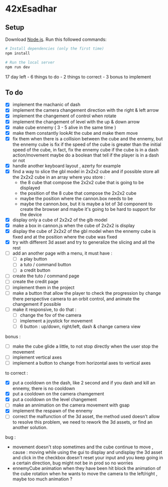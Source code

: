 # 42xEsadhar

## Setup
Download [Node.js](https://nodejs.org/en/download/).
Run this followed commands:

``` bash
# Install dependencies (only the first time)
npm install

# Run the local server
npm run dev

```

17 day left - 
6 things to do - 
2 things to correct - 
3 bonus to implement

## To do

- [x] implement the machanic of dash
- [x] implement the camera changement direction with the right & left arrow
- [x] implement the changement of control when rotate
- [x] implement the changement of level with the up & down arrow
- [x] make cube ennemy ( 3 - 5 alive in the same time )
- [x] make them constantly lookAt the cube and make them move
- [x] fix them when there is a collision between the cube and the ennemy,
  but the ennemy cube is fix if the speed of the cube is greater than
  the initial speed of the cube, in fact, fix the ennemy cube if the 
  cube is in a dash action/movement
  maybe do a boolean that tell if the player is in a dash or not
- [x] handle another keyboard layout , azerty for example
- [x] find a way to slice the gbl model in 2x2x2 cube and if possible store all the 
  2x2x2 cube in an array where you store :
  - the 8 cube that compose the 2x2x2 cube that is going to be displayed
  - the position of the 8 cube that compose the 2x2x2 cube
  - maybe the position where the cannon.box needs to be
  - maybe the cannon.box, but it is maybe a lot of 3d component to create
    the browser and maybe it's going to be hard to support for the device
- [x] display only a cube of 2x2x2 of the glb model
- [x] make a box in cannon.js when the cube of 2x2x2 is display
- [x] display the cube of 2x2x2 of the gbl model when the ennemy cube is fixed
  and at the position where the cube was fixed
- [x] try with different 3d asset and try to generalize the slicing and all the rest
- [ ] add an another page with a menu, it must have :
  - [ ] a play button 
  - [ ] a tuto / command button 
  - [ ] a credit button
- [ ] create the tuto / command page
- [ ] create the credit page
- [ ] implement them in the project
- [ ] make a button that allow the player to check the progression by change there
      perspective camera to an orbit control, and animate the changement if possible
- [ ] make it responsive, to do that :
  - [ ] change the fov of the camera
  - [ ] implement a joystick for movement
  - [ ] 6 button : up/down, right/left, dash & change camera view

bonus :

- [ ] make the cube glide a little, to not stop directly when the user stop the movement
- [ ] implement vertical axes
- [ ] implement a button to change from horizontal axes to vertical axes

to correct :
- [x] put a cooldown on the dash, like 2 second and if you dash and kill an ennemy,
    there is no cooldown
- [x] put a cooldown on the camera chamgement
- [x] put a cooldown on the level changement
- [ ] make an annimation on the camera movement with gsap
- [x] implement the respawn of the ennemy
- [ ] correct the malfunction of the 3d asset, the method used doesn't allow to resolve this problem,
      we need to rework the 3d assets, or find an another solution.

bug :

- movement doesn't stop sometimes and the cube continue to move , cause :
    moving while using the gui to display and undisplay the 3d asset and click in the checkbox
    doesn't reset your input and you keep going in a certain direction, bug might not be in prod
    so no worries
- ennemyCube animation when they have been hit block the animation of the cube rotation when
  he wants to move the camera to the left/right , maybe too much animation ?
